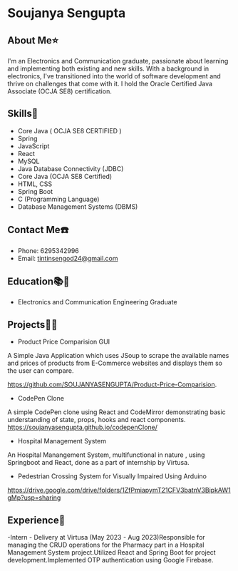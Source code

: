 # Soujanya Sengupta

## About Me⭐
I'm an Electronics and Communication graduate, passionate about learning and implementing both existing and new skills. With a background in electronics, I've transitioned into the world of software development and thrive on challenges that come with it. I hold the Oracle Certified Java Associate (OCJA SE8) certification.

## Skills📝
- Core Java ( OCJA SE8
CERTIFIED )
- Spring
- JavaScript
- React
- MySQL
- Java Database Connectivity (JDBC)
- Core Java (OCJA SE8 Certified)
- HTML, CSS
- Spring Boot
- C (Programming Language)
- Database Management Systems (DBMS)

## Contact Me☎️
- Phone: 6295342996
- Email: tintinsengod24@gmail.com

## Education📚📑
- Electronics and Communication Engineering Graduate

## Projects👨‍💻
- Product Price Comparision GUI

A Simple Java Application which uses JSoup to scrape the available names and prices of products from E-Commerce websites and displays them so the user can compare.

https://github.com/SOUJANYASENGUPTA/Product-Price-Comparision.

- CodePen Clone

A simple CodePen clone using React and CodeMirror demonstrating basic understanding of state, props, hooks and react components. https://soujanyasengupta.github.io/codepenClone/

- Hospital Management System

An Hospital Manangement System, multifunctional in nature , using Springboot and React, done as a part of internship by Virtusa.

- Pedestrian Crossing System for Visually Impaired Using Arduino

https://drive.google.com/drive/folders/1ZfPmiapymT21CFV3batnV3BipkAW1gMp?usp=sharing

## Experience💼

-Intern - Delivery at Virtusa (May 2023 - Aug 2023)Responsible for managing the CRUD operations for the Pharmacy part in a Hospital Management System project.Utilized React and Spring Boot for project development.Implemented OTP authentication using Google Firebase.
